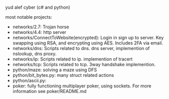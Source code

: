 yud alef cyber (c# and python)

most notable projects:
 - networks/2.7: Trojan horse
 - networks/4.4: http server
 - networks/ConnectToWebsite(encrypted): Login in sign up to server. Key swapping using RSA, and encrypting using AES. Includes 2FA via email.
 - networks/dns: Scripts related to dns. dns server, implemention of nslookup, dns proxy.
 - networks/ip: Scripts related to ip. implemention of tracert
 - networks/tcp: Scripts related to tcp. 3way handshake implemention.
 - python/maze: solving a maze using DFS
 - python/bit_bytes.py: many struct related actions
 - python/ascii.py: 
 - poker: fully functioning multiplayer poker, using sockets. For more information see poker/README.md
